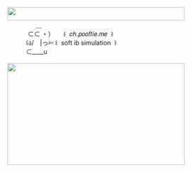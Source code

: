 <img width="400" height="30" src="https://middlepot.com/img/lacey.png">\
　　　　‌ ‌ ＿\
　　　‌ ⊂⊂ ・）　　꒰ ‌ 𝑐𝘩.𝑝𝑜𝑜𝑓𝑡𝑖𝑒.𝑚𝑒 ‌ ꒱\
　　　꒰ა/　|っ✄ ‌꒰ ‌ soft ib simulation ‌ ꒱\
　　　⊂____u\
  \
<img width="400" height="230" src="https://middlepot.com/img/1997.jpg">
